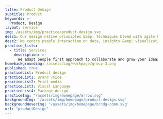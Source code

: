 ```yaml
---
title: Product Design
subtitle: Product
keywords: >-
  Product, Design
layout: service
img: /assets/img/practice/product-design.svg
desc1: Our design native principles &amp; techniques blend with agile &amp; lean development models to deliver avant-grade products and experience.
desc2: We centre people interaction on data, insights &amp; visualization for large scale user adoption.
practice_lists:
  - title: Services
    description: >-
      We adapt people first approach to collaborate and grow your ideas into human centered products or services.
homebackgroundimg: /assets/img/workpage/group-3.png
published: true
practiceList: Product design
practiceList1: Brand voice
practiceList2: Print media
practiceList3: Visual Language
practiceList4: Package design
practiceImg: "/assets/img/homepage/arrow.svg"
backgroundImg: '/assets/img/homepage/product-design.svg'
backgroundHoverImg: '/assets/img/homepage/brndg-comm.svg'
url: "productDesign"
---
```

